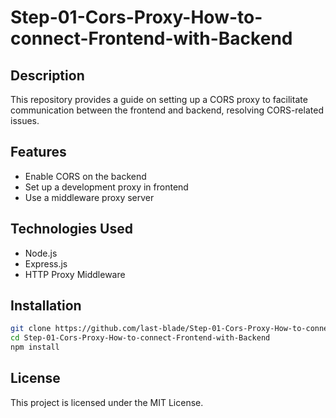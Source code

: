 # Step-01-Cors-Proxy-How-to-connect-Frontend-with-Backend

## Description
This repository provides a guide on setting up a CORS proxy to facilitate communication between the frontend and backend, resolving CORS-related issues.

## Features
- Enable CORS on the backend
- Set up a development proxy in frontend
- Use a middleware proxy server

## Technologies Used
- Node.js
- Express.js
- HTTP Proxy Middleware

## Installation
```sh
git clone https://github.com/last-blade/Step-01-Cors-Proxy-How-to-connect-Frontend-with-Backend.git
cd Step-01-Cors-Proxy-How-to-connect-Frontend-with-Backend
npm install
```

## License
This project is licensed under the MIT License.

